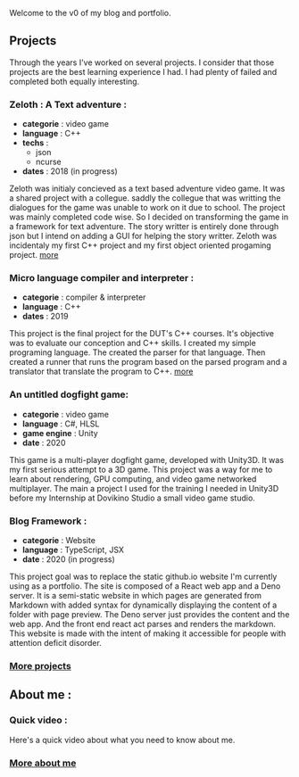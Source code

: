 
Welcome to the v0 of my blog and portfolio. 

## Projects

Through the years I've worked on several projects. I consider that those projects are the best learning experience I had. I had plenty of failed and completed both equally interesting.

### Zeloth : A Text adventure :

- **categorie** : video game
- **language** : C++
- **techs** : 
  - json
  - ncurse
- **dates** : 2018 (in progress)

Zeloth was initialy concieved as a text based adventure video game. It was a shared project with a collegue. saddly the collegue that was writting the dialogues for the game was unable to work on it due to school.
The project was mainly completed code wise. So I decided on transforming the game in a framework for text adventure. The story writter is entirely done through json but I intend on adding a GUI for helping the story writter.
Zeloth was incidentaly my first C++ project and my first object oriented progaming project. 
[more](https://github.com/oxabz/Zeloth-text-adventure)

### Micro language compiler and interpreter :

- **categorie** : compiler & interpreter
- **language** : C++
- **dates** : 2019

This project is the final project for the DUT's C++ courses. It's objective was to evaluate our conception and C++ skills. 
I created my simple programing language. The created the parser for that language. Then created a runner that runs the program based on the parsed program and a translator that translate the program to C++.
[more](https://github.com/oxabz/Projet-IUT-S3-CPP)

### An untitled dogfight game: 

- **categorie** : video game
- **language** : C#, HLSL 
- **game engine** : Unity
- **date** : 2020

This game is a multi-player dogfight game, developed with Unity3D. It was my first serious attempt to a 3D game. This project was a way for me to learn about rendering, GPU computing, and video game networked multiplayer. The main a project I used for the training I needed in Unity3D before my Internship at Dovikino Studio a small video game studio.

### Blog Framework :

- **categorie** : Website
- **language** : TypeScript, JSX
- **date** : 2020 (in progress)

This project goal was to replace the static github.io website I'm currently using as a portfolio. The site is composed of a React web app and  a Deno server. It is a semi-static website in which pages are generated from Markdown with added syntax for dynamically displaying the content of a folder with page preview. The Deno server just provides the content and the web app. And the front end react act parses and renders the markdown. This website is made with the intent of making it accessible for people with attention deficit disorder. 

### [More projects](https://github.com/oxabz/)  

## About me :
### Quick video : 

Here's  a quick video about what you need to know about me.

### [More about me](about.md)

